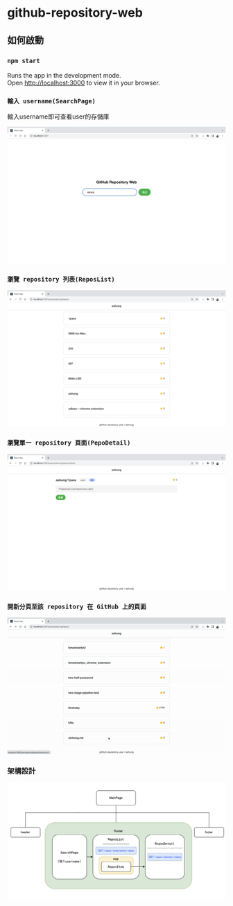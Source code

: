 # github-repository-web

## 如何啟動

### `npm start`

Runs the app in the development mode.\
Open [http://localhost:3000](http://localhost:3000) to view it in your browser.


### `輸入 username(SearchPage)`

輸入username即可查看user的存儲庫

<img src="https://github.com/C107165108/github-repository-web/blob/pic/src/pic/SearchPage.png" width="800" alt="輸入username"/>


### `瀏覽 repository 列表(ReposList)`

<img src="https://github.com/C107165108/github-repository-web/blob/pic/src/pic/ReposList.png" width="800" alt="瀏覽github-repository"/>

### `瀏覽單一 repository 頁面(PepoDetail)`

<img src="https://github.com/C107165108/github-repository-web/blob/pic/src/pic/PepoDetail.png" width="800" alt="瀏覽單一repository頁面"/>

### `開新分頁至該 repository 在 GitHub 上的頁面`

![image](https://github.com/C107165108/github-repository-web/blob/pic/src/pic/Open-a-new-tab.gif)

### 架構設計

<img src="https://github.com/C107165108/github-repository-web/blob/pic/src/pic/%E6%9E%B6%E6%A7%8B.png" width="800" alt="瀏覽github-repository"/>
